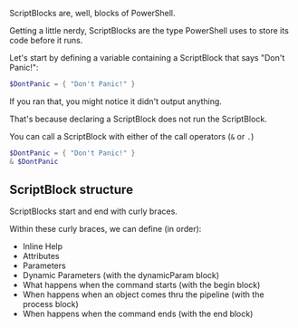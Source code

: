 ScriptBlocks are, well, blocks of PowerShell.

Getting a little nerdy, ScriptBlocks are the type PowerShell uses to store its code before it runs.

Let's start by defining a variable containing a ScriptBlock that says "Don't Panic!":

~~~PowerShell
$DontPanic = { "Don't Panic!" }
~~~

If you ran that, you might notice it didn't output anything.

That's because declaring a ScriptBlock does not run the ScriptBlock.

You can call a ScriptBlock with either of the call operators (`&` or `.`)

~~~PowerShell
$DontPanic = { "Don't Panic!" }
& $DontPanic
~~~

## ScriptBlock structure

ScriptBlocks start and end with curly braces.

Within these curly braces, we can define (in order):

* Inline Help
* Attributes
* Parameters
* Dynamic Parameters (with the dynamicParam block)
* What happens when the command starts (with the begin block)
* When happens when an object comes thru the pipeline (with the process block)
* When happens when the command ends (with the end block)